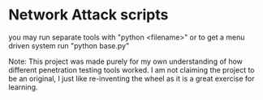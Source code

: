 # Network Attack scripts

you may run separate tools with "python \<filename\>"
or
to get a menu driven system run "python base.py"

Note: This project was made purely for my own understanding of how different penetration testing tools worked. I am not claiming the project to be an original, 
I just like re-inventing the wheel as it is a great exercise for learning.
